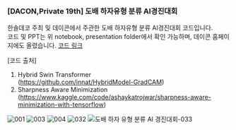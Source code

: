 ### [DACON,Private 19th] 도배 하자유형 분류 AI경진대회    
한솔데코 주최 및 데이콘에서 주관한 도배 하자유형 분류 AI경진대회 코드입니다.    
코드 및 PPT는 위 notebook, presentation folder에서 확인 가능하며, 데이콘 홈페이지에도 올렸습니다. [코드 링크](https://dacon.io/competitions/official/236082/codeshare/8754?page=1&dtype=recent)   
   
[코드 출처]   
1. Hybrid Swin Transformer    
  (https://github.com/innat/HybridModel-GradCAM)    
2. Sharpness Aware Minimization   
  (https://www.kaggle.com/code/ashaykatrojwar/sharpness-aware-minimization-with-tensorflow)      
   
![001](https://github.com/hoon-bari/DACON_HansolWallPaper/assets/121400054/47922abf-f7af-473a-86d9-ea28428c0557)
![003](https://github.com/hoon-bari/DACON_HansolWallPaper/assets/121400054/869dbc76-2bcb-437e-ab0a-6355c2b40434)
![004](https://github.com/hoon-bari/DACON_HansolWallPaper/assets/121400054/88cff273-8ec7-4730-aae1-d331f3479ec0)
![032](https://github.com/hoon-bari/DACON_HansolWallPaper/assets/121400054/b2cad34e-415d-49a9-ade9-6d07b34cd98d)
![도배 하자 유형 분류 AI 경진대회-033](https://github.com/hoon-bari/DACON_HansolWallPaper/assets/121400054/6c29b3e8-86ca-4e37-a96a-ef65671cd6e1)

